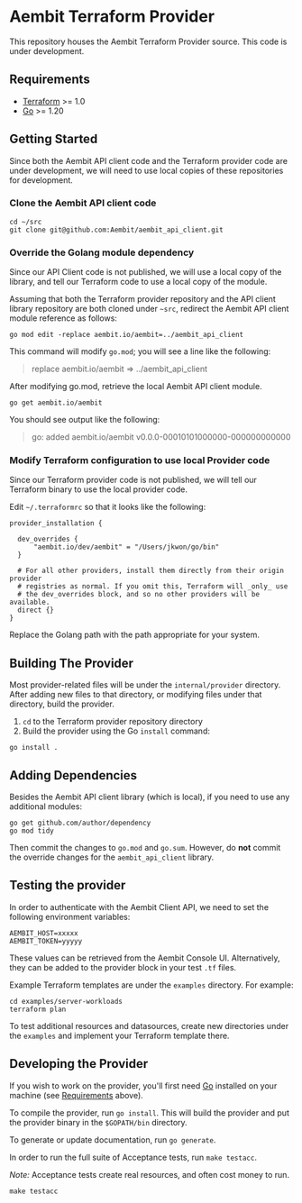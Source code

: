 # Aembit Terraform Provider

This repository houses the Aembit Terraform Provider source. This code is under development.

## Requirements

- [Terraform](https://developer.hashicorp.com/terraform/downloads) >= 1.0
- [Go](https://golang.org/doc/install) >= 1.20

## Getting Started

Since both the Aembit API client code and the Terraform provider code are under development, we
will need to use local copies of these repositories for development.

### Clone the Aembit API client code

```shell
cd ~/src
git clone git@github.com:Aembit/aembit_api_client.git
```

### Override the Golang module dependency

Since our API Client code is not published, we will use a local copy of the library, and tell
our Terraform code to use a local copy of the module.

Assuming that both the Terraform provider repository and the API client library repository are
both cloned under `~src`, redirect the Aembit API client module reference as follows:

```shell
go mod edit -replace aembit.io/aembit=../aembit_api_client
```

This command will modify `go.mod`; you will see a line like the following:

> replace aembit.io/aembit => ../aembit_api_client

After modifying go.mod, retrieve the local Aembit API client module.

```shell
go get aembit.io/aembit
```

You should see output like the following:

> go: added aembit.io/aembit v0.0.0-00010101000000-000000000000

### Modify Terraform configuration to use local Provider code

Since our Terraform provider code is not published, we will tell our Terraform binary to use the
local provider code.

Edit `~/.terraformrc` so that it looks like the following:

```
provider_installation {

  dev_overrides {
      "aembit.io/dev/aembit" = "/Users/jkwon/go/bin"
  }

  # For all other providers, install them directly from their origin provider
  # registries as normal. If you omit this, Terraform will _only_ use
  # the dev_overrides block, and so no other providers will be available.
  direct {}
}
```

Replace the Golang path with the path appropriate for your system.

## Building The Provider

Most provider-related files will be under the `internal/provider` directory. After
adding new files to that directory, or modifying files under that directory, build
the provider.

1. `cd` to the Terraform provider repository directory
1. Build the provider using the Go `install` command:

```shell
go install .
```

## Adding Dependencies

Besides the Aembit API client library (which is local), if you need to use any
additional modules:

```shell
go get github.com/author/dependency
go mod tidy
```

Then commit the changes to `go.mod` and `go.sum`. However, do <b>not</b> commit
the override changes for the `aembit_api_client` library.

## Testing the provider

In order to authenticate with the Aembit Client API, we need to set the following
environment variables:

```
AEMBIT_HOST=xxxxx
AEMBIT_TOKEN=yyyyy
```

These values can be retrieved from the Aembit Console UI. Alternatively, they can
be added to the provider block in your test `.tf` files.

Example Terraform templates are under the `examples` directory. For example:

```shell
cd examples/server-workloads
terraform plan
```

To test additional resources and datasources, create new directories under the `examples`
and implement your Terraform template there.

## Developing the Provider

If you wish to work on the provider, you'll first need [Go](http://www.golang.org) installed on your machine (see [Requirements](#requirements) above).

To compile the provider, run `go install`. This will build the provider and put the provider binary in the `$GOPATH/bin` directory.

To generate or update documentation, run `go generate`.

In order to run the full suite of Acceptance tests, run `make testacc`.

*Note:* Acceptance tests create real resources, and often cost money to run.

```shell
make testacc
```

